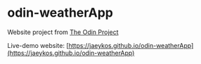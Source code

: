 # odin-weatherApp

Website project from [The Odin Project](https://www.theodinproject.com/lessons/node-path-javascript-weather-app)

Live-demo website: [https://jaeykos.github.io/odin-weatherApp](https://jaeykos.github.io/odin-weatherApp) 
